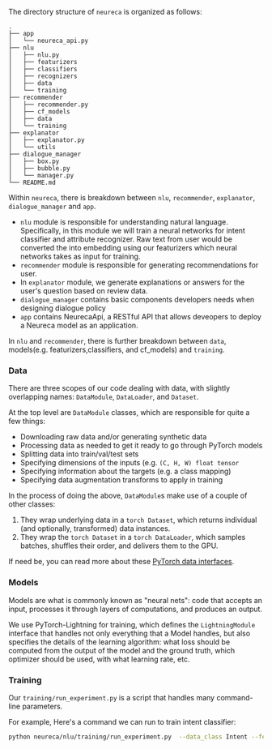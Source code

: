 
The directory structure of `neureca` is organized as follows:
```
.
├── app
│   └── neureca_api.py
├── nlu
│   ├── nlu.py
│   ├── featurizers
│   ├── classifiers
│   ├── recognizers
│   ├── data
│   └── training
├── recommender
│   ├── recommender.py
│   ├── cf_models
│   ├── data
│   └── training
├── explanator
│   ├── explanator.py
│   └── utils
├── dialogue_manager
│   ├── box.py
│   ├── bubble.py
│   └── manager.py
└── README.md

```

Within `neureca`,  there is breakdown between `nlu`, `recommender`, `explanator`, `dialogue_manager` and `app`. 

- `nlu` module is responsible for understanding natural language. Specifically, in this module we will train a neural networks for intent classifier and attribute recognizer. Raw text from user would be converted the into embedding using our featurizers which neural networks takes as input for training. 
- `recommender` module is responsible for generating recommendations for user. 
- In `explanator` module, we generate explanations or answers for the user's question based on review data. 
- `dialogue_manager` contains basic components developers needs when designing dialogue policy
- `app` contains NeurecaApi, a RESTful API that allows deveopers to deploy a Neureca model as an application.

In `nlu` and `recommender`, there is further breakdown between `data`, models(e.g. featurizers,classifiers, and cf_models) and `training`. 

### Data

There are three scopes of our code dealing with data, with slightly overlapping names: `DataModule`, `DataLoader`, and `Dataset`.

At the top level are `DataModule` classes, which are responsible for quite a few things:

- Downloading raw data and/or generating synthetic data
- Processing data as needed to get it ready to go through PyTorch models
- Splitting data into train/val/test sets
- Specifying dimensions of the inputs (e.g. `(C, H, W) float tensor`
- Specifying information about the targets (e.g. a class mapping)
- Specifying data augmentation transforms to apply in training

In the process of doing the above, `DataModule`s make use of a couple of other classes:

1. They wrap underlying data in a `torch Dataset`, which returns individual (and optionally, transformed) data instances.
2. They wrap the `torch Dataset` in a `torch DataLoader`, which samples batches, shuffles their order, and delivers them to the GPU.

If need be, you can read more about these [PyTorch data interfaces](https://pytorch.org/docs/stable/data.html).


### Models
Models are what is commonly known as "neural nets": code that accepts an input, processes it through layers of computations, and produces an output.

We use PyTorch-Lightning for training, which defines the `LightningModule` interface that handles not only everything that a Model handles, but also specifies the details of the learning algorithm: what loss should be computed from the output of the model and the ground truth, which optimizer should be used, with what learning rate, etc.

### Training

Our `training/run_experiment.py` is a script that handles many command-line parameters.

For example, Here's a command we can run to train intent classifier:

```sh
python neureca/nlu/training/run_experiment.py  --data_class Intent --featurizer_class Bert --model_type classifiers --model_class MLP
```
